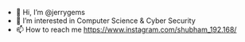 - 👋 Hi, I’m @jerrygems
- 👀 I’m interested in Computer Science & Cyber Security
- 📫 How to reach me https://www.instagram.com/shubham_192.168/

